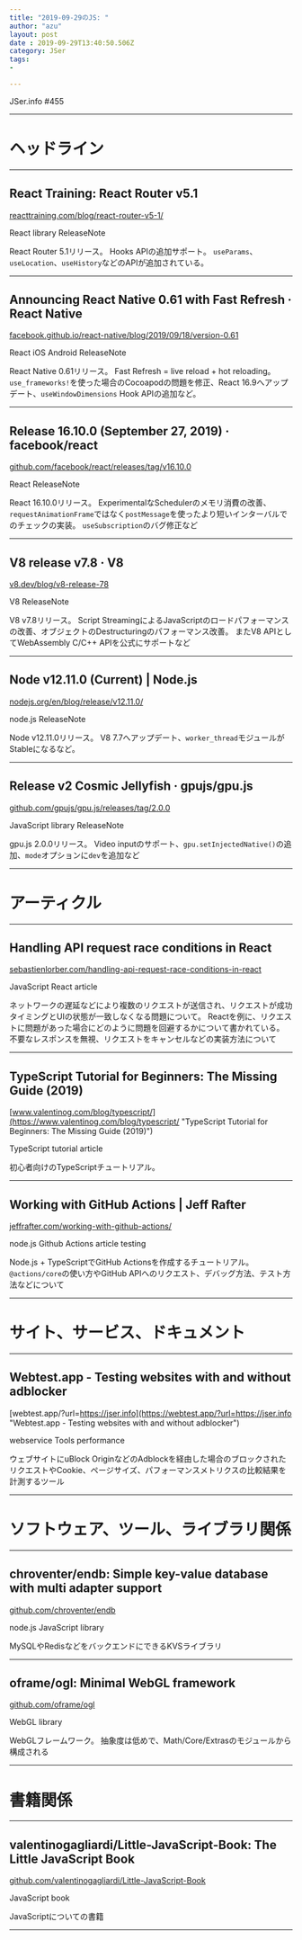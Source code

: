 ```yaml
---
title: "2019-09-29のJS: "
author: "azu"
layout: post
date : 2019-09-29T13:40:50.506Z
category: JSer
tags:
-

---
```


JSer.info #455

----

<h1 class="site-genre">ヘッドライン</h1>

----

## React Training: React Router v5.1
[reacttraining.com/blog/react-router-v5-1/](https://reacttraining.com/blog/react-router-v5-1/ "React Training: React Router v5.1")
<p class="jser-tags jser-tag-icon"><span class="jser-tag">React</span> <span class="jser-tag">library</span> <span class="jser-tag">ReleaseNote</span></p>

React Router 5.1リリース。
Hooks APIの追加サポート。
`useParams`、`useLocation`、`useHistory`などのAPIが追加されている。


----

## Announcing React Native 0.61 with Fast Refresh · React Native
[facebook.github.io/react-native/blog/2019/09/18/version-0.61](https://facebook.github.io/react-native/blog/2019/09/18/version-0.61 "Announcing React Native 0.61 with Fast Refresh · React Native")
<p class="jser-tags jser-tag-icon"><span class="jser-tag">React</span> <span class="jser-tag">iOS</span> <span class="jser-tag">Android</span> <span class="jser-tag">ReleaseNote</span></p>

React Native 0.61リリース。
Fast Refresh = live reload + hot reloading。
`use_frameworks!`を使った場合のCocoapodの問題を修正、React 16.9へアップデート、`useWindowDimensions` Hook APIの追加など。


----

## Release 16.10.0 (September 27, 2019) · facebook/react
[github.com/facebook/react/releases/tag/v16.10.0](https://github.com/facebook/react/releases/tag/v16.10.0 "Release 16.10.0 (September 27, 2019) · facebook/react")
<p class="jser-tags jser-tag-icon"><span class="jser-tag">React</span> <span class="jser-tag">ReleaseNote</span></p>

React 16.10.0リリース。
ExperimentalなSchedulerのメモリ消費の改善、`requestAnimationFrame`ではなく`postMessage`を使ったより短いインターバルでのチェックの実装。
`useSubscription`のバグ修正など


----

## V8 release v7.8 · V8
[v8.dev/blog/v8-release-78](https://v8.dev/blog/v8-release-78 "V8 release v7.8 · V8")
<p class="jser-tags jser-tag-icon"><span class="jser-tag">V8</span> <span class="jser-tag">ReleaseNote</span></p>

V8 v7.8リリース。
Script StreamingによるJavaScriptのロードパフォーマンスの改善、オブジェクトのDestructuringのパフォーマンス改善。
またV8 APIとしてWebAssembly C/C++ APIを公式にサポートなど


----

## Node v12.11.0 (Current) | Node.js
[nodejs.org/en/blog/release/v12.11.0/](https://nodejs.org/en/blog/release/v12.11.0/ "Node v12.11.0 (Current) | Node.js")
<p class="jser-tags jser-tag-icon"><span class="jser-tag">node.js</span> <span class="jser-tag">ReleaseNote</span></p>

Node v12.11.0リリース。
V8 7.7へアップデート、`worker_thread`モジュールがStableになるなど。


----

## Release v2 Cosmic Jellyfish · gpujs/gpu.js
[github.com/gpujs/gpu.js/releases/tag/2.0.0](https://github.com/gpujs/gpu.js/releases/tag/2.0.0 "Release v2 Cosmic Jellyfish · gpujs/gpu.js")
<p class="jser-tags jser-tag-icon"><span class="jser-tag">JavaScript</span> <span class="jser-tag">library</span> <span class="jser-tag">ReleaseNote</span></p>

gpu.js 2.0.0リリース。
Video inputのサポート、`gpu.setInjectedNative()`の追加、`mode`オプションに`dev`を追加など


----
<h1 class="site-genre">アーティクル</h1>

----

## Handling API request race conditions in React
[sebastienlorber.com/handling-api-request-race-conditions-in-react](https://sebastienlorber.com/handling-api-request-race-conditions-in-react "Handling API request race conditions in React")
<p class="jser-tags jser-tag-icon"><span class="jser-tag">JavaScript</span> <span class="jser-tag">React</span> <span class="jser-tag">article</span></p>

ネットワークの遅延などにより複数のリクエストが送信され、リクエストが成功タイミングとUIの状態が一致しなくなる問題について。
Reactを例に、リクエストに問題があった場合にどのように問題を回避するかについて書かれている。
不要なレスポンスを無視、リクエストをキャンセルなどの実装方法について


----

## TypeScript Tutorial for Beginners: The Missing Guide (2019)
[www.valentinog.com/blog/typescript/](https://www.valentinog.com/blog/typescript/ "TypeScript Tutorial for Beginners: The Missing Guide (2019)")
<p class="jser-tags jser-tag-icon"><span class="jser-tag">TypeScript</span> <span class="jser-tag">tutorial</span> <span class="jser-tag">article</span></p>

初心者向けのTypeScriptチュートリアル。


----

## Working with GitHub Actions | Jeff Rafter
[jeffrafter.com/working-with-github-actions/](https://jeffrafter.com/working-with-github-actions/ "Working with GitHub Actions | Jeff Rafter")
<p class="jser-tags jser-tag-icon"><span class="jser-tag">node.js</span> <span class="jser-tag">Github</span> <span class="jser-tag">Actions</span> <span class="jser-tag">article</span> <span class="jser-tag">testing</span></p>

Node.js + TypeScriptでGitHub Actionsを作成するチュートリアル。
`@actions/core`の使い方やGitHub APIへのリクエスト、デバッグ方法、テスト方法などについて


----
<h1 class="site-genre">サイト、サービス、ドキュメント</h1>

----

## Webtest.app - Testing websites with and without adblocker
[webtest.app/?url&#x3D;https://jser.info](https://webtest.app/?url=https://jser.info "Webtest.app - Testing websites with and without adblocker")
<p class="jser-tags jser-tag-icon"><span class="jser-tag">webservice</span> <span class="jser-tag">Tools</span> <span class="jser-tag">performance</span></p>

ウェブサイトにuBlock OriginなどのAdblockを経由した場合のブロックされたリクエストやCookie、ページサイズ、パフォーマンスメトリクスの比較結果を計測するツール


----
<h1 class="site-genre">ソフトウェア、ツール、ライブラリ関係</h1>

----

## chroventer/endb: Simple key-value database with multi adapter support
[github.com/chroventer/endb](https://github.com/chroventer/endb "chroventer/endb: Simple key-value database with multi adapter support")
<p class="jser-tags jser-tag-icon"><span class="jser-tag">node.js</span> <span class="jser-tag">JavaScript</span> <span class="jser-tag">library</span></p>

MySQLやRedisなどをバックエンドにできるKVSライブラリ


----

## oframe/ogl: Minimal WebGL framework
[github.com/oframe/ogl](https://github.com/oframe/ogl "oframe/ogl: Minimal WebGL framework")
<p class="jser-tags jser-tag-icon"><span class="jser-tag">WebGL</span> <span class="jser-tag">library</span></p>

WebGLフレームワーク。
抽象度は低めで、Math/Core/Extrasのモジュールから構成される


----
<h1 class="site-genre">書籍関係</h1>

----

## valentinogagliardi/Little-JavaScript-Book: The Little JavaScript Book
[github.com/valentinogagliardi/Little-JavaScript-Book](https://github.com/valentinogagliardi/Little-JavaScript-Book "valentinogagliardi/Little-JavaScript-Book: The Little JavaScript Book")
<p class="jser-tags jser-tag-icon"><span class="jser-tag">JavaScript</span> <span class="jser-tag">book</span></p>

JavaScriptについての書籍


----
